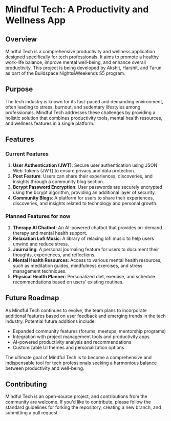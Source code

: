 # Mindful Tech: A Productivity and Wellness App

## Overview

Mindful Tech is a comprehensive productivity and wellness application designed specifically for tech professionals. It aims to promote a healthy work-life balance, improve mental well-being, and enhance overall productivity. This project is being developed by Akshit, Harshit, and Tarun as part of the Buildspace Nights&Weekends S5 program.

## Purpose

The tech industry is known for its fast-paced and demanding environment, often leading to stress, burnout, and sedentary lifestyles among professionals. Mindful Tech addresses these challenges by providing a holistic solution that combines productivity tools, mental health resources, and wellness features in a single platform.

## Features

### Current Features

1. **User Authentication (JWT)**: Secure user authentication using JSON Web Tokens (JWT) to ensure privacy and data protection.
2. **Post Feature**: Users can share their experiences, discoveries, and insights through a community blog section.
3. **Bcrypt Password Encryption**: User passwords are securely encrypted using the bcrypt algorithm, providing an additional layer of security.
4. **Community Blogs**: A platform for users to share their experiences, discoveries, and insights related to technology and personal growth.

### Planned Features for now

1. **Therapy AI Chatbot**: An AI-powered chatbot that provides on-demand therapy and mental health support.
2. **Relaxation Lofi Music**: A library of relaxing lofi music to help users unwind and reduce stress.
3. **Journaling**: A personal journaling feature for users to document their thoughts, experiences, and reflections.
4. **Mental Health Resources**: Access to various mental health resources, such as meditation guides, mindfulness exercises, and stress management techniques.
5. **Physical Health Planner**: Personalized diet, exercise, and schedule recommendations based on users' existing routines.

## Future Roadmap

As Mindful Tech continues to evolve, the team plans to incorporate additional features based on user feedback and emerging trends in the tech industry. Potential future additions include:

- Expanded community features (forums, meetups, mentorship programs)
- Integration with project management tools and productivity apps
- AI-powered productivity analysis and recommendations
- Customizable UI themes and personalization options

The ultimate goal of Mindful Tech is to become a comprehensive and indispensable tool for tech professionals seeking a harmonious balance between productivity and well-being.

## Contributing

Mindful Tech is an open-source project, and contributions from the community are welcome. If you'd like to contribute, please follow the standard guidelines for forking the repository, creating a new branch, and submitting a pull request.